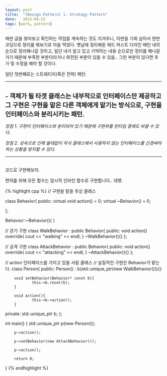 ```yaml
---
layout: post
title:  "[Design Pattern] 1. Strategy Pattern"
date:   2015-04-22
tags: [work, pattern]
---
```


  매번 글을 찾아보고 확인하는 작업을 계속하는 것도 지겨우니, 이번을 기회 삼아서 한번 코딩으로 정리를 해보기로 마음 먹었다. 옛날에 정리해둔 헤드 퍼스트 디자인 패턴 내의 순으로 정리해나갈 것이고, 일단 내가 알고 있고 기억하는 내용 순으로만 정리를 해나갈 거기 때문에 부족한 부분이라거나 와전된 부분이 있을 수 있음.. 그런 부분이 있다면 추가 및 수정을 해야 할 것이다. 

  일단 첫번째로는 스트래티지(혹은 전략) 패턴. 

---------------------------------------
<br/>
<b style="font-size:20px">- 객체가 될 타겟 클래스는 내부적으로 인터페이스만 제공하고 그 구현은 구현을 맡은 다른 객체에게 맡기는 방식으로, 구현을 인터페이스와 분리시키는 패턴.</b>

  <em>장점 1. 구현이 인터페이스와 분리되어 있기 때문에 구현부를 런타임 중에도 바꿀 수 있다.</em>

  <em>장점 2. 상속으로 인해 쓸데없이 자식 클래스에서 사용하지 않는 인터페이스를 신경써야 하는 상황을 방지할 수 있다.</em>
  
---------------------------------------
<br/>
  코드로 구현해보자. 

  편의를 위해 모든 함수는 암시적 인라인 함수로 구현합니다.. 데헷. 

{% highlight cpp %}
// 구현을 맡을 추상 클래스

class Behavior{
public:
       	virtual void action() = 0;
        virtual ~Behavior() = 0;

};

Behavior::~Behavior(){ }

// 걷기 구현
class WalkBehavior : public Behavior{
public:
        void action() override{
                cout << "walking" << endl;
        }
        ~WalkBehavior(){}
};

// 공격 구현
class AttackBehavior : public Behavior{
public:
        void action() override{
                cout << "attacking" << endl;
        }
        ~AttackBehavior(){}
};

// action 인터페이스를 가지고 있을 사람 클래스
// 실질적인 구현은 Behavior가 맡는다.
class Person{
public:
        Person() : b(std::unique_ptr<Behavior>(new WalkBehavior())){}

        void setBehavior(Behavior* const b){
                this->b.reset(b);
        }

        void action(){
                this->b->action();
        }
private:
        std::unique_ptr<Behavior> b;
};

int main()
{
        std::unique_ptr<Person> p(new Person());

        p->action();

        p->setBehavior(new AttackBehavior());

        p->action();

        return 0;

}
{% endhighlight %}